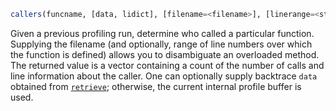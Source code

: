 ```julia
callers(funcname, [data, lidict], [filename=<filename>], [linerange=<start:stop>]) -> Vector{Tuple{count, lineinfo}}
```

Given a previous profiling run, determine who called a particular function. Supplying the filename (and optionally, range of line numbers over which the function is defined) allows you to disambiguate an overloaded method. The returned value is a vector containing a count of the number of calls and line information about the caller. One can optionally supply backtrace `data` obtained from [`retrieve`](@ref); otherwise, the current internal profile buffer is used.
